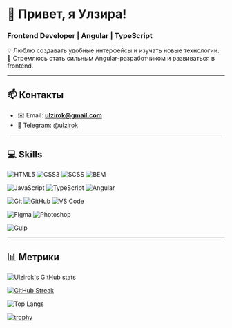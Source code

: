 # 👋 Привет, я Улзира!  
### Frontend Developer | Angular | TypeScript  

💡 Люблю создавать удобные интерфейсы и изучать новые технологии.  
🚀 Стремлюсь стать сильным Angular-разработчиком и развиваться в frontend.

---

## 📫 Контакты

- ✉️ Email: **ulzirok@gmail.com**  
- 💬 Telegram: [@ulzirok](https://t.me/ulzirok)

---

## 💻 Skills

![HTML5](https://img.shields.io/badge/HTML5-E34F26?style=for-the-badge&logo=html5&logoColor=white)
![CSS3](https://img.shields.io/badge/CSS3-1572B6?style=for-the-badge&logo=css3&logoColor=white)
![SCSS](https://img.shields.io/badge/SCSS-CC6699?style=for-the-badge&logo=sass&logoColor=white)
![BEM](https://img.shields.io/badge/BEM-000000?style=for-the-badge&logo=htmlacademy&logoColor=white)

![JavaScript](https://img.shields.io/badge/JavaScript-F7E018?style=for-the-badge&logo=javascript&logoColor=black)
![TypeScript](https://img.shields.io/badge/TypeScript-3178C6?style=for-the-badge&logo=typescript&logoColor=white)
![Angular](https://img.shields.io/badge/Angular-DD0031?style=for-the-badge&logo=angular&logoColor=white)

![Git](https://img.shields.io/badge/Git-F05032?style=for-the-badge&logo=git&logoColor=white)
![GitHub](https://img.shields.io/badge/GitHub-181717?style=for-the-badge&logo=github&logoColor=white)
![VS Code](https://img.shields.io/badge/VS_Code-0078D4?style=for-the-badge&logo=visual-studio-code&logoColor=white)

![Figma](https://img.shields.io/badge/Figma-F24E1E?style=for-the-badge&logo=figma&logoColor=white)
![Photoshop](https://img.shields.io/badge/Photoshop-31A8FF?style=for-the-badge&logo=adobe-photoshop&logoColor=white)

![Gulp](https://img.shields.io/badge/Gulp-CF4647?style=for-the-badge&logo=gulp&logoColor=white)

---

## 📊 Метрики

![Ulzirok's GitHub stats](https://github-readme-stats.vercel.app/api?username=ulzirok&show_icons=true&count_private=true&include_all_commits=true&theme=radical&cache_seconds=1800)

[![GitHub Streak](https://streak-stats.demolab.com?user=ulzirok&theme=radical&hide_border=true&date_format=j%20M%5B%20Y%5D)](https://git.io/streak-stats)

![Top Langs](https://github-readme-stats.vercel.app/api/top-langs/?username=ulzirok&layout=compact&langs_count=8&theme=radical&cache_seconds=1800)

[![trophy](https://github-profile-trophy.vercel.app/?username=ulzirok&theme=discord&no-frame=true&no-bg=true&margin-w=8&row=1)](https://github.com/ryo-ma/github-profile-trophy)

